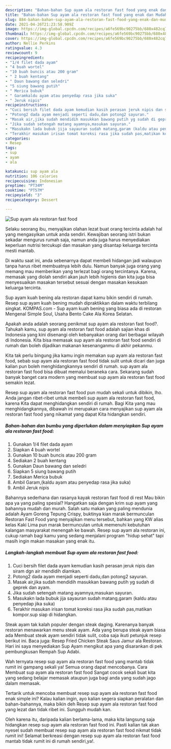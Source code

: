 ```yaml
---
description: "Bahan-bahan Sup ayam ala restoran fast food yang enak dan Mudah Dibuat"
title: "Bahan-bahan Sup ayam ala restoran fast food yang enak dan Mudah Dibuat"
slug: 884-bahan-bahan-sup-ayam-ala-restoran-fast-food-yang-enak-dan-mudah-dibuat
date: 2021-04-26T21:23:58.909Z
image: https://img-global.cpcdn.com/recipes/a6fe569bc90275bb/680x482cq70/sup-ayam-ala-restoran-fast-food-foto-resep-utama.jpg
thumbnail: https://img-global.cpcdn.com/recipes/a6fe569bc90275bb/680x482cq70/sup-ayam-ala-restoran-fast-food-foto-resep-utama.jpg
cover: https://img-global.cpcdn.com/recipes/a6fe569bc90275bb/680x482cq70/sup-ayam-ala-restoran-fast-food-foto-resep-utama.jpg
author: Nellie Perkins
ratingvalue: 4.3
reviewcount: 9
recipeingredient:
- "1/4 filet dada ayam"
- "4 buah wortel"
- "10 buah buncis atau 200 gram"
- " 2 buah kentang"
- " Daun bawang dan seledri"
- "5 siung bawang putih"
- " Merica bubuk"
- " Garamkaldu ayam atau penyedap rasa jika suka"
- " Jeruk nipis"
recipeinstructions:
- "Cuci bersih filet dada ayam kemudian kasih perasan jeruk nipis dan siram dgn air mendidih diamkan."
- "Potong2 dada ayam menjadi seperti dadu,dan potong2 sayuran."
- "Masak air,jika sudah mendidih masukkan bawang putih yg sudah di geprek dan ayam."
- "Jika sudah setengah matang ayamnya,masukan sayuran."
- "Masukakn lada bubuk jija sayauran sudah matang,garam (kaldu atau penyedap jika suka)"
- "Terakhir masukan irisan tomat koreksi rasa jika sudah pas,matikan kompor.sup siap di hidangkan."
categories:
- Resep
tags:
- sup
- ayam
- ala

katakunci: sup ayam ala 
nutrition: 106 calories
recipecuisine: Indonesian
preptime: "PT34M"
cooktime: "PT57M"
recipeyield: "3"
recipecategory: Dessert

---
```



![Sup ayam ala restoran fast food](https://img-global.cpcdn.com/recipes/a6fe569bc90275bb/680x482cq70/sup-ayam-ala-restoran-fast-food-foto-resep-utama.jpg)

Selaku seorang ibu, menyajikan olahan lezat buat orang tercinta adalah hal yang mengasyikan untuk anda sendiri. Kewajiban seorang istri bukan sekadar mengurus rumah saja, namun anda juga harus menyediakan keperluan nutrisi tercukupi dan masakan yang disantap keluarga tercinta mesti mantab.

Di waktu  saat ini, anda sebenarnya dapat membeli hidangan jadi walaupun tanpa harus ribet membuatnya lebih dulu. Namun banyak juga orang yang memang mau memberikan yang terlezat bagi orang tercintanya. Karena, memasak yang diolah sendiri akan jauh lebih higienis dan kita juga bisa menyesuaikan masakan tersebut sesuai dengan masakan kesukaan keluarga tercinta. 

Sup ayam kuah bening ala restoran dapat kamu bikin sendiri di rumah. Resep sup ayam kuah bening mudah dipraktikkan dalam waktu terbilang singkat. KOMPAS.com - Sup ayam kuah bening yang biasa ada di restoran Mengenal Simple Soul, Usaha Bento Cake Ala Korea Selatan.

Apakah anda adalah seorang penikmat sup ayam ala restoran fast food?. Tahukah kamu, sup ayam ala restoran fast food adalah sajian khas di Indonesia yang kini disenangi oleh kebanyakan orang dari berbagai wilayah di Indonesia. Kita bisa memasak sup ayam ala restoran fast food sendiri di rumah dan boleh dijadikan makanan kesenanganmu di akhir pekanmu.

Kita tak perlu bingung jika kamu ingin memakan sup ayam ala restoran fast food, sebab sup ayam ala restoran fast food tidak sulit untuk dicari dan juga kalian pun boleh menghidangkannya sendiri di rumah. sup ayam ala restoran fast food bisa dibuat memalui beraneka cara. Sekarang sudah banyak banget cara modern yang membuat sup ayam ala restoran fast food semakin lezat.

Resep sup ayam ala restoran fast food pun mudah sekali untuk dibikin, lho. Anda jangan ribet-ribet untuk membeli sup ayam ala restoran fast food, karena Kita dapat menghidangkan sendiri di rumah. Bagi Kita yang mau menghidangkannya, dibawah ini merupakan cara menyajikan sup ayam ala restoran fast food yang nikamat yang dapat Kita hidangkan sendiri.

<!--inarticleads1-->

##### Bahan-bahan dan bumbu yang diperlukan dalam menyiapkan Sup ayam ala restoran fast food:

1. Gunakan 1/4 filet dada ayam
1. Siapkan 4 buah wortel
1. Gunakan 10 buah buncis atau 200 gram
1. Sediakan  2 buah kentang
1. Gunakan  Daun bawang dan seledri
1. Siapkan 5 siung bawang putih
1. Sediakan  Merica bubuk
1. Ambil  Garam,(kaldu ayam atau penyedap rasa jika suka)
1. Ambil  Jeruk nipis


Bahannya sederhana dan rasanya kayak restoran fast food di rest Mau bikin apa ya yang paling spesial? Hangatkan saja dengan krim sup ayam yang bahannya mudah dan murah. Salah satu makan yang paling mendunia adalah Ayam Goreng Tepung Crispy, buktinya kian marak bermunculan Restoran Fast Food yang menyajikan menu tersebut, bahkan yang KW alias kelas Kaki Lima pun marak bermunculan untuk memenuhi kebutuhan kalangan masyarakat menengah ke bawah. Resep sup ayam ala restoran ini, cukup ramah bagi kamu yang sedang menjalani program &#34;hidup sehat&#34; tapi masih ingin makan masakan yang enak itu. 

<!--inarticleads2-->

##### Langkah-langkah membuat Sup ayam ala restoran fast food:

1. Cuci bersih filet dada ayam kemudian kasih perasan jeruk nipis dan siram dgn air mendidih diamkan.
1. Potong2 dada ayam menjadi seperti dadu,dan potong2 sayuran.
1. Masak air,jika sudah mendidih masukkan bawang putih yg sudah di geprek dan ayam.
1. Jika sudah setengah matang ayamnya,masukan sayuran.
1. Masukakn lada bubuk jija sayauran sudah matang,garam (kaldu atau penyedap jika suka)
1. Terakhir masukan irisan tomat koreksi rasa jika sudah pas,matikan kompor.sup siap di hidangkan.


Steak ayam tak kalah populer dengan steak daging. Karenanya banyak restoran menawarkan menu steak ayam. Ada yang berupa steak ayam biasa ada Membuat steak ayam sendiri tidak sulit, coba saja ikuti petunjuk resep berikut ini. Baca juga: Resep Fried Chicken Steak Saus Jamur ala Restoran. Hari ini saya menyediakan Sup Ayam mengikut apa yang disarankan di pek pembungkusan Rempah Sup Adabi. 

Wah ternyata resep sup ayam ala restoran fast food yang mantab tidak rumit ini gampang sekali ya! Semua orang dapat mencobanya. Cara Membuat sup ayam ala restoran fast food Sangat cocok sekali buat kita yang sedang belajar memasak ataupun juga bagi anda yang sudah jago dalam memasak.

Tertarik untuk mencoba membuat resep sup ayam ala restoran fast food enak simple ini? Kalau kalian ingin, ayo kalian segera siapkan peralatan dan bahan-bahannya, maka bikin deh Resep sup ayam ala restoran fast food yang lezat dan tidak ribet ini. Sungguh mudah kan. 

Oleh karena itu, daripada kalian berlama-lama, maka kita langsung saja hidangkan resep sup ayam ala restoran fast food ini. Pasti kalian tak akan nyesel sudah membuat resep sup ayam ala restoran fast food nikmat tidak rumit ini! Selamat berkreasi dengan resep sup ayam ala restoran fast food mantab tidak rumit ini di rumah sendiri,ya!.

